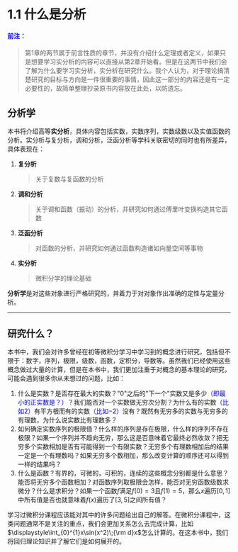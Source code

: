 # 1.1 什么是分析

#### <font color=blue>前注：</font>

> 第1章的两节属于前言性质的章节，并没有介绍什么定理或者定义，如果只是想要学习实分析的内容可以直接从第2章开始看。但是在这两节中我们会了解为什么要学习实分析，实分析在研究什么。我个人认为，对于理论搞清楚研究的目标与方向是一件很重要的事情，因此这一部分的内容还是有一定必要性的，故简单整理抄录原书内容放在此处，以防遗忘。

## 分析学

本书将介绍高等**实分析**，具体内容包括实数，实数序列，实数级数以及实值函数的分析。实分析与复分析，调和分析，泛函分析等学科关联密切的同时也有所差异，具体表现在：

1. **复分析**

   > 关于复数与复函数的分析

2. **调和分析**

   > 关于调和函数（振动）的分析，并研究如何通过傅里叶变换构造其它函数

3. **泛函分析**

   > 对函数的分析，并研究如何通过函数构造诸如向量空间等事物

4. **实分析**

   > 微积分学的理论基础

**分析学**是对这些对象进行严格研究的，并着力于对对象作出准确的定性与定量分析。

---

## 研究什么？

本书中，我们会对许多曾经在初等微积分学习中学习到的概念进行研究，包括但不限于：数字，序列，极限，级数，函数，定积分，导数等。虽然我们已经使用这些概念做过大量的计算，但是在本书中，我们更加注重于对概念的基本理论的研究，可能会遇到很多你从未想过的问题，比如：

1. 什么是实数？是否存在最大的实数？"$0$"之后的"下一个"实数又是多少<font color=blue>（即最小的正实数是？）</font>？我们能否对一个实数做无穷次分割？为什么有的实数<font color=blue>（比如$2$）</font>有平方根而有的实数<font color=blue>（比如$-2$）</font>没有？既然有无穷多的实数与无穷多的有理数，为什么说实数比有理数多？
2. 如何确定实数序列的极限值？什么样的序列是存在极限，什么样的序列不存在极限？如果一个序列并不趋向无穷，那么这是否意味着它最终必然收敛？把无穷多个实数相加是否有可能得到一个有限实数？无穷多个有理数相加后的结果一定是一个有理数吗？如果无穷多个数相加，那么改变计算的顺序还可以得到一样的结果吗？
3. 什么是函数？有界的，可微的，可积的，连续的这些概念分别都是什么意思？能否将无穷多个函数相加？对函数序列取极限会怎样，能否对无穷函数级数求微分？什么是求积分？如果一个函数$f$满足$f(0)=3$且$f(1)=5$，那么$x$遍历$[0,1]$中所有值是否也就意味着$f(x)$遍历了$[3,5]$之间所有值？

学习过微积分课程应该能对其中的许多问题给出自己的解答。在微积分课程中，这类问题通常不是关注的重点，我们会更加关系怎么去完成计算，比如$\displaystyle\int_{0}^{1}x\sin(x^2)\;{\rm d}x$怎么计算的。在这本书中，我们将回归理论知识并了解它们是如何展开的。
